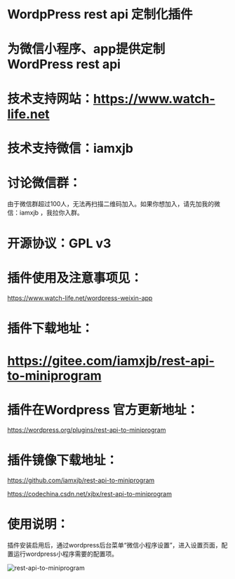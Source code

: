 ﻿# WordpPress rest api 定制化插件

# 为微信小程序、app提供定制 WordPress rest api

# 技术支持网站：https://www.watch-life.net

# 技术支持微信：iamxjb

# 讨论微信群：

由于微信群超过100人，无法再扫描二维码加入。如果你想加入，请先加我的微信：iamxjb ，我拉你入群。

# 开源协议：GPL v3

# 插件使用及注意事项见：

https://www.watch-life.net/wordpress-weixin-app

# 插件下载地址：

# https://gitee.com/iamxjb/rest-api-to-miniprogram

# 插件在Wordpress 官方更新地址：

https://wordpress.org/plugins/rest-api-to-miniprogram

# 插件镜像下载地址：

https://github.com/iamxjb/rest-api-to-miniprogram

https://codechina.csdn.net/xjbx/rest-api-to-miniprogram





# 使用说明：

插件安装启用后，通过wordpress后台菜单“微信小程序设置”，进入设置页面，配置运行wordpress小程序需要的配置项。

![rest-api-to-miniprogram](https://raw.githubusercontent.com/iamxjb/rest-api-to-miniprogram/master/includes/images/rest-api-to-miniprogram.png) 
